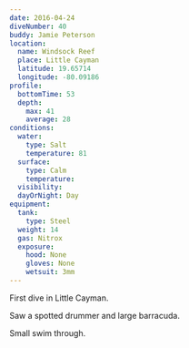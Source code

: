 ```yaml
---
date: 2016-04-24
diveNumber: 40
buddy: Jamie Peterson
location:
  name: Windsock Reef
  place: Little Cayman
  latitude: 19.65714
  longitude: -80.09186
profile:
  bottomTime: 53
  depth:
    max: 41
    average: 28
conditions:
  water:
    type: Salt
    temperature: 81
  surface:
    type: Calm
    temperature:
  visibility:
  dayOrNight: Day
equipment:
  tank:
    type: Steel
  weight: 14
  gas: Nitrox
  exposure:
    hood: None
    gloves: None
    wetsuit: 3mm
---
```

First dive in Little Cayman.

Saw a spotted drummer and large barracuda.

Small swim through.
